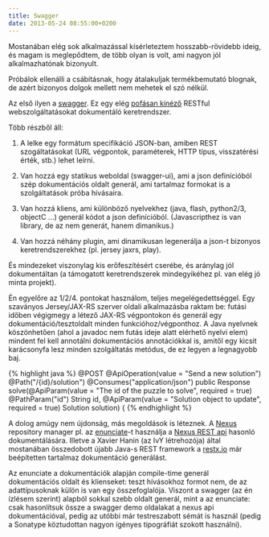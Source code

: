 ```yaml
---
title: Swagger
date: 2013-05-24 08:55:00+0200
---
```


Mostanában elég sok alkalmazással kísérleteztem hosszabb-rövidebb ideig, és magam is meglepődtem, de több olyan is volt, ami nagyon jól alkalmazhatónak bizonyult.

Próbálok ellenálli a csábításnak, hogy átalakuljak termékbemutató blognak, de azért bizonyos dolgok mellett nem mehetek el szó nélkül.

Az első ilyen a [swagger](https://developers.helloreverb.com/swagger/). Ez egy elég [pofásan kinéző](http://petstore.swagger.wordnik.com/) RESTful webszolgáltatásokat dokumentáló keretrendszer. 

Több részből áll:

1. A lelke egy formátum specifikáció JSON-ban, amiben REST szogáltatásokat (URL végpontok, paraméterek, HTTP típus, visszatérési érték, stb.) lehet leírni.

2. Van hozzá egy statikus weboldal (swagger-ui), ami a json definícióból szép dokumentációs oldalt generál, ami tartalmaz formokat is a szolgáltatások próba hívásaira.

3. Van hozzá kliens, ami különböző nyelvekhez (java, flash, python2/3, objectC ...) generál kódot a json definícióból. (Javascripthez is van library, de az nem generát, hanem dimanikus.)

4. Van hozzá néhány plugin, ami dinamikusan legenerálja a json-t bizonyos keretrendszerekhez (pl. jersey jaxrs, play).

És mindezeket viszonylag kis erőfeszítésért cserébe, és aránylag jól dokumentáltan (a támogatott keretrendszerek mindegyikéhez pl. van elég jó minta projekt).

Én egyelőre az 1/2/4. pontokat használom, teljes megelégedettséggel. Egy szaványos Jersey/JAX-RS szerver oldali alkalmazásba raktam be: futási időben végigmegy a létező JAX-RS végpontokon és generál egy dokumentáció/tesztoldalt minden funkcióhoz/végponthoz. A Java nyelvnek köszönhetően (ahol a javadoc nem futás ideje alatt elérhető nyelvi elem) mindent fel kell annotálni dokumentációs annotációkkal is, amitől egy kicsit karácsonyfa lesz minden szolgáltatás metódus, de ez legyen a legnagyobb baj. 

{% highlight java %}
@POST
@ApiOperation(value = "Send a new solution")
@Path("/{id}/solution")
@Consumes("application/json")
public Response solve(@ApiParam(value = "The id of the puzzle to solve", required = true)
                      @PathParam("id") String id, @ApiParam(value = "Solution object to update", required = true) Solution solution) {
{% endhighlight %}


A dolog amúgy nem újdonság, más megoldások is léteznek. A [Nexus](http://nexus.sonatype.org/) repository manager pl. az [enunciate](enunciate.codehaus.org)-t használja a [Nexus REST api](http://nexus.xwiki.org/nexus/nexus-core-documentation-plugin/core/docs/rest.artifact.maven.content.html) hasonló dokumentálására. Illetve a Xavier Hanin (az IvY létrehozója) által mostanában összedobott újabb Java-s REST framework a [restx.io](http://restx.io) már beépítetten tartalmaz dokumentáció generálást.

Az enunciate a dokumentációk alapján compile-time generál dokumentációs oldalt és klienseket: teszt hívásokhoz formot nem, de az adattípusoknak külön is van egy összefoglalója. Viszont a swagger (az én ízlésem szerint) alapból sokkal szebb oldalt generál, mint a az enunciate: csak hasonlítsuk össze a swagger demo oldalakat a nexus api dokumentációval, pedig az utóbbi már testreszabott sémát is használ (pedig a Sonatype köztudottan nagyon ígényes tipográfiát szokott használni).
